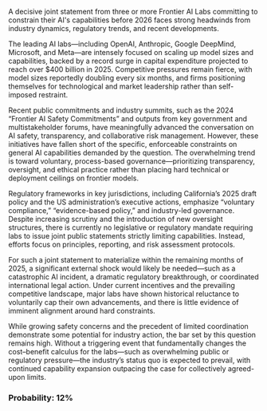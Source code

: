 A decisive joint statement from three or more Frontier AI Labs committing to constrain their AI's capabilities before 2026 faces strong headwinds from industry dynamics, regulatory trends, and recent developments.

The leading AI labs—including OpenAI, Anthropic, Google DeepMind, Microsoft, and Meta—are intensely focused on scaling up model sizes and capabilities, backed by a record surge in capital expenditure projected to reach over $400 billion in 2025. Competitive pressures remain fierce, with model sizes reportedly doubling every six months, and firms positioning themselves for technological and market leadership rather than self-imposed restraint.

Recent public commitments and industry summits, such as the 2024 “Frontier AI Safety Commitments” and outputs from key government and multistakeholder forums, have meaningfully advanced the conversation on AI safety, transparency, and collaborative risk management. However, these initiatives have fallen short of the specific, enforceable constraints on general AI capabilities demanded by the question. The overwhelming trend is toward voluntary, process-based governance—prioritizing transparency, oversight, and ethical practice rather than placing hard technical or deployment ceilings on frontier models.

Regulatory frameworks in key jurisdictions, including California’s 2025 draft policy and the US administration’s executive actions, emphasize “voluntary compliance,” “evidence-based policy,” and industry-led governance. Despite increasing scrutiny and the introduction of new oversight structures, there is currently no legislative or regulatory mandate requiring labs to issue joint public statements strictly limiting capabilities. Instead, efforts focus on principles, reporting, and risk assessment protocols.

For such a joint statement to materialize within the remaining months of 2025, a significant external shock would likely be needed—such as a catastrophic AI incident, a dramatic regulatory breakthrough, or coordinated international legal action. Under current incentives and the prevailing competitive landscape, major labs have shown historical reluctance to voluntarily cap their own advancements, and there is little evidence of imminent alignment around hard constraints.

While growing safety concerns and the precedent of limited coordination demonstrate some potential for industry action, the bar set by this question remains high. Without a triggering event that fundamentally changes the cost–benefit calculus for the labs—such as overwhelming public or regulatory pressure—the industry’s status quo is expected to prevail, with continued capability expansion outpacing the case for collectively agreed-upon limits.

### Probability: 12%